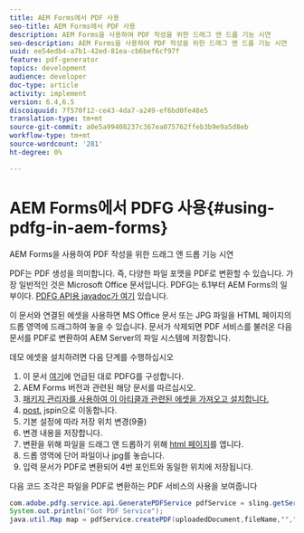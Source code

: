 ```yaml
---
title: AEM Forms에서 PDF 사용
seo-title: AEM Forms에서 PDF 사용
description: AEM Forms을 사용하여 PDF 작성을 위한 드래그 앤 드롭 기능 시연
seo-description: AEM Forms을 사용하여 PDF 작성을 위한 드래그 앤 드롭 기능 시연
uuid: ee54edb4-a7b1-42ed-81ea-cb6bef6cf97f
feature: pdf-generator
topics: development
audience: developer
doc-type: article
activity: implement
version: 6.4,6.5
discoiquuid: 7f570f12-ce43-4da7-a249-ef6bd0fe48e5
translation-type: tm+mt
source-git-commit: a0e5a99408237c367ea075762ffeb3b9e9a5d8eb
workflow-type: tm+mt
source-wordcount: '281'
ht-degree: 0%

---
```



# AEM Forms에서 PDFG 사용{#using-pdfg-in-aem-forms}

AEM Forms을 사용하여 PDF 작성을 위한 드래그 앤 드롭 기능 시연

PDF는 PDF 생성을 의미합니다. 즉, 다양한 파일 포맷을 PDF로 변환할 수 있습니다. 가장 일반적인 것은 Microsoft Office 문서입니다. PDFG는 6.1부터 AEM Forms의 일부이다.
[PDFG API용 javadoc가 여기](https://helpx.adobe.com/experience-manager/6-3/forms/using/aem-document-services-programmatically.html#PDFGeneratorService) 있습니다.

이 문서와 연결된 에셋을 사용하면 MS Office 문서 또는 JPG 파일을 HTML 페이지의 드롭 영역에 드래그하여 놓을 수 있습니다. 문서가 삭제되면 PDF 서비스를 불러온 다음 문서를 PDF로 변환하여 AEM Server의 파일 시스템에 저장합니다.

데모 에셋을 설치하려면 다음 단계를 수행하십시오

1. 이 문서 [여기](https://helpx.adobe.com/experience-manager/6-4/forms/using/install-configure-pdf-generator.html)에 언급된 대로 PDFG를 구성합니다.
1. AEM Forms 버전과 관련된 해당 문서를 따르십시오.
1. [패키지 관리자를 사용하여 이 아티클과 관련된 에셋을 가져오고 설치합니다.](assets/createpdfgdemov2.zip)
1. [post.](http://localhost:4502/apps/AemFormsSamples/components/createPDF/POST.jsp) jspin으로 이동합니다.
1. 기본 설정에 따라 저장 위치 변경(9줄)
1. 변경 내용을 저장합니다.
1. 변환을 위해 파일을 드래그 앤 드롭하기 위해 [ html 페이지](http://localhost:4502/content/DocumentServices/CreatePDFG.html)를 엽니다.
1. 드롭 영역에 단어 파일이나 jpg를 놓습니다.
1. 입력 문서가 PDF로 변환되어 4번 포인트와 동일한 위치에 저장됩니다.

다음 코드 조각은 파일을 PDF로 변환하는 PDF 서비스의 사용을 보여줍니다

```java
com.adobe.pdfg.service.api.GeneratePDFService pdfService = sling.getService(com.adobe.pdfg.service.api.GeneratePDFService.class);
System.out.println("Got PDF Service");
java.util.Map map = pdfService.createPDF(uploadedDocument,fileName,"","Standard","No Security", null, null);
```

